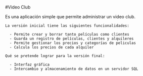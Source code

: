 #Video Club

  Es una aplicación simple que permite administrar un video club.
  
    La versión inicial tiene las siguientes funcionalidades:
  
      - Permite crear y borrar tanto películas como clientes
      - Guarda un registro de películas, clientes y alquileres
      - Permite gestionar los precios y categorías de peliculas
      - Calcula los precios de cada alquiler
    
    Qué se pretende lograr para la versión final:
    
      - Interfaz gráfica
      - Intercambio y almacenamiento de datos en un servidor SQL
